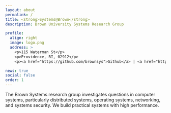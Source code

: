 ```yaml
---
layout: about
permalink: /
title: <strong>Systems@Brown</strong>
description: Brown University Systems Research Group

profile:
  align: right
  image: logo.png
  address: >
    <p>115 Waterman St</p>
    <p>Providence, RI, 02912</p>
    <p><a href="https://github.com/brownsys">Github</a> | <a href="https://twitter.com/systemsatbrown">Twitter</a> | <a href="https://www.youtube.com/channel/UC33M2YIhrxJZBFiMXDESl9Q">YouTube</a></p>

news: true
social: false
order: 1
---
```


The Brown Systems research group investigates questions in computer
systems, particularly distributed systems, operating systems,
networking, and systems security. We build practical systems with high
performance.
